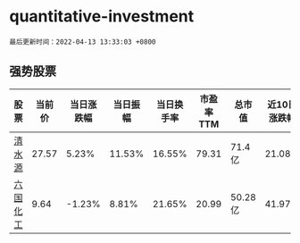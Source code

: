 # quantitative-investment

`最后更新时间：2022-04-13 13:33:03 +0800`

## 强势股票

|股票|当前价|当日涨跌幅|当日振幅|当日换手率|市盈率TTM|总市值|近10日涨跌幅|
|----|----|----|----|----|----|----|----|
|[清水源](https://xueqiu.com/S/SZ300437)|27.57|5.23%|11.53%|16.55%|79.31|71.4亿|21.08%|
|[六国化工](https://xueqiu.com/S/SH600470)|9.64|-1.23%|8.81%|21.65%|20.99|50.28亿|41.97%|
